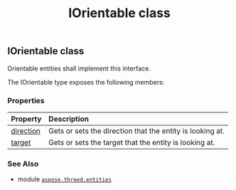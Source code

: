 ﻿---
title: IOrientable class
second_title: Aspose.3D for Python via .NET API References
description: 
type: docs
weight: 140
url: /python-net/aspose.threed.entities/iorientable/
is_root: false
---

## IOrientable class

Orientable entities shall implement this interface.



The IOrientable type exposes the following members:

### Properties
| Property | Description |
| :- | :- |
| [direction](/3d/python-net/aspose.threed.entities/iorientable/direction) | Gets or sets the direction that the entity is looking at. |
| [target](/3d/python-net/aspose.threed.entities/iorientable/target) | Gets or sets the target that the entity is looking at. |



### See Also
* module [`aspose.threed.entities`](..)
